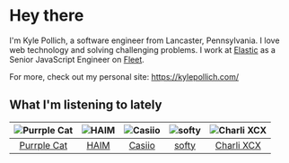 # Hey there


I'm Kyle Pollich, a software engineer from Lancaster, Pennsylvania. I love web technology and solving challenging problems.
I work at [Elastic](https://www.elastic.co/) as a Senior JavaScript Engineer on [Fleet](https://www.elastic.co/guide/en/fleet/current/fleet-overview.html).

For more, check out my personal site: https://kylepollich.com/

## What I'm listening to lately

<!-- begin artists -->
  |![Purrple Cat](https://i.scdn.co/image/ab6761610000f1786cd75d73b76d8c3d14fee48a)|![HAIM](https://i.scdn.co/image/ab6761610000f178a688abfbbed1037befa47232)|![Casiio](https://i.scdn.co/image/ab6761610000f17869ab85a6fb28bf699c7794c7)|![softy](https://i.scdn.co/image/ab6761610000f1783ed26cd944be61cf5628f157)|![Charli XCX](https://i.scdn.co/image/ab6761610000f178576cb43281160e345f728b71)|
  |:---:|:---:|:---:|:---:|:---:|
  |[Purrple Cat](https://open.spotify.com/artist/73aKnLT4O8G2pBEfdlQzrE)|[HAIM](https://open.spotify.com/artist/4Ui2kfOqGujY81UcPrb5KE)|[Casiio](https://open.spotify.com/artist/5zUSfxfP1NETZiaWt0Ui0a)|[softy](https://open.spotify.com/artist/0wcen0V8FgQu6xYupnZMbB)|[Charli XCX](https://open.spotify.com/artist/25uiPmTg16RbhZWAqwLBy5)|
<!-- end artists -->
